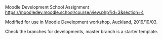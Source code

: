 Moodle Development School Assignment
https://moodledev.moodle.school/course/view.php?id=3&section=4

Modified for use in Moodle Development workshop, Auckland, 2019/10/03.

Check the branches for developments, master branch is a starter template.
